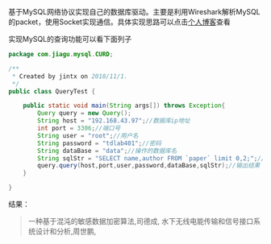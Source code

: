 基于MySQL网络协议实现自己的数据库驱动。主要是利用Wireshark解析MySQL的packet，使用Socket实现通信。具体实现思路可以点击[个人博客](https://callmejiagu.github.io/)查看

实现MySQL的查询功能可以看下面列子

```java
package com.jiagu.mysql.CURD;

/**
 * Created by jintx on 2018/11/1.
 */
public class QueryTest {

    public static void main(String args[]) throws Exception{
        Query query = new Query();
        String host = "192.168.43.97";//数据库ip地址
        int port = 3306;//端口号
        String user = "root";//用户名
        String password = "tdlab401";//密码
        String dataBase = "data";//操作的数据库名
        String sqlStr = "SELECT name,author FROM `paper` limit 0,2;";//查询语句
        query.query(host,port,user,password,dataBase,sqlStr);//输出结果
    }

}
```

结果：
> 一种基于混沌的敏感数据加密算法,司德成,
> 水下无线电能传输和信号接口系统设计和分析,周世鹏,

